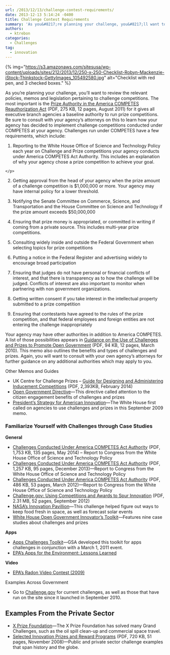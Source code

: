 ```yaml
---
url: /2013/12/13/challenge-contest-requirements/
date: 2013-12-13 5:14:24 -0400
title: Challenge Contest Requirements
summary: 'As you&#8217;re planning your challenge, you&#8217;ll want to review the relevant policies, memos and legislation pertaining to challenge competitions. The most important is the Prize Authority in the America COMPETES Reauthorization Act (PDF, 275 KB, 12 pages, August 2011) for it gives all executive branch agencies a baseline authority to run prize competitions.  Be sure'
authors:
  - ktrebon
categories:
  - Challenges
tag:
  - innovation
---
```


{% img="https://s3.amazonaws.com/sitesusa/wp-content/uploads/sites/212/2013/12/250-x-250-Checklist-Robyn-Mackenzie-iStock-Thinkstock-GettyImages_105492580.jpg" alt="Checklist with red pen, and 3 checked boxes." %} 

<p dir="ltr">
  As you&#8217;re planning your challenge, you&#8217;ll want to review the relevant policies, memos and legislation pertaining to challenge competitions. The most important is the <a href="https://cio.gov/wp-content/uploads/downloads/2012/09/Prize_Authority_in_the_America_COMPETES_Reauthorization_Act.pdf">Prize Authority in the America COMPETES Reauthorization Act</a> (PDF, 275 KB, 12 pages, August 2011) for it gives all executive branch agencies a baseline authority to run prize competitions.  Be sure to consult with your agency’s attorneys on this to learn how your agency has decided to implement challenge competitions conducted under COMPETES at your agency. Challenges run under COMPETES have a few requirements, which include:
</p>

  1. <p dir="ltr">
      Reporting to the White House Office of Science and Technology Policy each year on Challenge and Prize competitions your agency conducts under America COMPETES Act Authority. This includes an explanation of why your agency chose a prize competition to achieve your goal.
    </p>

<ol start="2">
  <li>
    <p dir="ltr">
      Getting approval from the head of your agency when the prize amount of a challenge competition is $1,000,000 or more. Your agency may have internal policy for a lower threshold.
    </p>
  </li>
</ol>

<ol start="3">
  <li>
    <p dir="ltr">
      Notifying the Senate Committee on Commerce, Science, and Transportation and the House Committee on Science and Technology if the prize amount exceeds $50,000,000
    </p>
  </li>
</ol>

<ol start="4">
  <li>
    <p dir="ltr">
      Ensuring that prize money is appropriated, or committed in writing if coming from a private source. This includes multi-year prize competitions.
    </p>
  </li>
</ol>

<ol start="5">
  <li>
    <p dir="ltr">
      Consulting widely inside and outside the Federal Government when selecting topics for prize competitions
    </p>
  </li>
</ol>

<ol start="6">
  <li>
    <p dir="ltr">
      Putting a notice in the Federal Register and advertising widely to encourage broad participation
    </p>
  </li>
</ol>

<ol start="7">
  <li>
    <p dir="ltr">
      Ensuring that judges do not have personal or financial conflicts of interest, and that there is transparency as to how the challenge will be judged. Conflicts of interest are also important to monitor when partnering with non government organizations.
    </p>
  </li>
</ol>

<ol start="8">
  <li>
    <p dir="ltr">
      Getting written consent if you take interest in the intellectual property submitted to a prize competition
    </p>
  </li>
</ol>

<ol start="9">
  <li>
    <p dir="ltr">
      Ensuring that contestants have agreed to the rules of the prize competition, and that federal employees and foreign entities are not entering the challenge inappropriately
    </p>
  </li>
</ol>

Your agency may have other authorities in addition to America COMPETES. A list of those possibilities appears in  [Guidance on the Use of Challenges and Prizes to Promote Open Government](http://www.whitehouse.gov/sites/default/files/omb/assets/memoranda_2010/m10-11.pdf) (PDF, 94 KB, 12 pages, March 2010). This memo also outlines the benefits and types of challenges and prizes. Again, you will want to consult with your own agency’s attorneys for further guidance on any additional authorities which may apply to you.

Other Memos and Guides

  * UK Centre for Challenge Prizes &#8211; [Guide for Designing and Administering Inducement Competitions](http://www.nesta.org.uk/publications/challenge-prizes-practice-guide "UK Centre for Challenge Prizes Design and Administration Guide") (PDF, 2,393KB, February 2014)
  * [Open Government Directive](http://www.whitehouse.gov/open/documents/open-government-directive)—This directive called attention to the citizen engagement benefits of challenges and prizes
  * [President’s Strategy for American Innovation](http://www.whitehouse.gov/innovation/strategy)—The White House first called on agencies to use challenges and prizes in this September 2009 memo.

### Familiarize Yourself with Challenges through Case Studies

**General**

  * [Challenges Conducted Under America COMPETES Act Authority](http://www.whitehouse.gov/sites/default/files/microsites/ostp/competes_prizesreport_fy13_final.pdf "COMPETES Report Calendar Year 2013") (PDF, 1,753 KB, 135 pages, May 2014) &#8211; Report to Congress from the White House Office of Science and Technology Policy
  * [Challenges Conducted Under America COMPETES Act Authority](http://www.whitehouse.gov/sites/default/files/microsites/ostp/competes_prizesreport_dec-2013.pdf) (PDF, 1,257 KB, 95 pages, December 2013)—Report to Congress from the White House Office of Science and Technology Policy
  * [Challenges Conducted Under America COMPETES Act Authority](http://www.whitehouse.gov/sites/default/files/microsites/ostp/competes_report_on_prizes_final.pdf) (PDF, 486 KB, 53 pages, March 2012)—Report to Congress from the White House Office of Science and Technology Policy
  * [Challenge.gov: Using Competitions and Awards to Spur Innovation](http://www.businessofgovernment.org/report/challengegov-using-competitions-and-awards-spur-innovation) (PDF, 2.31 MB, 52 pages, September 2012)
  * <span style="color: #0074bd"><a href="https://www.innocentive.com/ar/challenge/browse?pavilionName=NASA&pavilionId=1918&source=pavilion">NASA&#8217;s Innovation Pavillion</a></span>—This challenge helped figure out ways to keep food fresh in space, as well as forecast solar events
  * [White House Open Government Innovator&#8217;s Toolkit](http://www.whitehouse.gov/open/toolkit)—Features nine case studies about challenges and prizes

<div>
  <strong>Apps</strong>
</div>

  * [Apps Challenges Toolkit](https://www.WHATEVER/2013/05/08/planning-an-apps-challenge/)—GSA developed this toolkit for apps challenges in conjunction with a March 1, 2011 event.
  * [EPA&#8217;s Apps for the Environment: Lessons Learned](http://www.epa.gov/greenapps/lessons.html)

**Video**

  * [EPA&#8217;s Radon Video Contest (2009)](http://www.slideshare.net/forumone/putting-your-audience-to-work-epas-radon-video-contest-presentation)

Examples Across Government

  * Go to [Challenge.gov](http://challenge.gov) for current challenges, as well as those that have run on the site since it launched in September 2010.

## Examples From the Private Sector

  * [X Prize Foundation](http://www.xprize.org/)—The X Prize Foundation has solved many Grand Challenges, such as the oil spill clean-up and commercial space travel.
  * [Selected Innovation Prizes and Reward Programs](http://keionline.org/misc-docs/research_notes/kei_rn_2008_1.pdf) (PDF, 720 KB, 51 pages, November 2008)—Public and private sector challenge examples that span history and the globe.

###